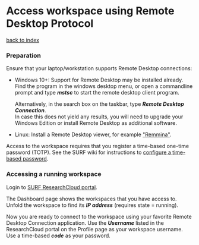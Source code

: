 # Access workspace using Remote Desktop Protocol
[back to index](../primer-for-users.md)

### Preparation
Ensure that your laptop/workstation supports Remote Desktop connections:

- Windows 10+: Support for Remote Desktop may be installed already.
  Find the program in the windows desktop menu, or open a commandline prompt and type ***mstsc*** 
  to start the remote desktop client program.  
  
  Alternatively, in the search box on the taskbar, type ***Remote Desktop Connection***.   
  In case this does not yield any results, you will need to upgrade your Windows Edition
  or install Remote Desktop as additional software.

- Linux: Install a Remote Desktop viewer, for example ["Remmina"](https://remmina.org/).

Access to the workspace requires that you register a time-based one-time password (TOTP). 
See the SURF wiki for instructions to [configure a time-based password](https://servicedesk.surfsara.nl/wiki/display/WIKI/Log+in+to+your+workspace).   

### Accessing a running workspace

Login to [SURF ResearchCloud portal](https://portal.live.surfresearchcloud.nl).

The Dashboard page shows the workspaces that you have access to. Unfold the
workspace to find its ***IP address*** (requires state = running).

Now you are ready to connect to the workspace using your favorite Remote Desktop Connection 
application.
Use the ***Username*** listed in the ResearchCloud portal on the Profile page 
as your workspace username. Use a time-based ***code*** as your password.



 

